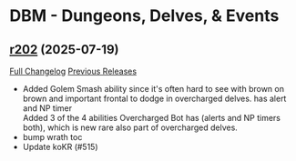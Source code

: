 # DBM - Dungeons, Delves, & Events

## [r202](https://github.com/DeadlyBossMods/DBM-Dungeons/tree/r202) (2025-07-19)
[Full Changelog](https://github.com/DeadlyBossMods/DBM-Dungeons/compare/r201...r202) [Previous Releases](https://github.com/DeadlyBossMods/DBM-Dungeons/releases)

- Added Golem Smash ability since it's often hard to see with brown on brown and important frontal to dodge in overcharged delves. has alert and NP timer  
    Added 3 of the 4 abilities Overcharged Bot has (alerts and NP timers both), which is new rare also part of overcharged delves.  
- bump wrath toc  
- Update koKR (#515)  
